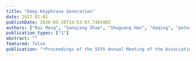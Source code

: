 ```yaml
---
title: "Deep Keyphrase Generation"
date: 2017-01-01
publishDate: 2020-05-20T14:53:07.740190Z
authors: ["Rui Meng", "Sanqiang Zhao", "Shuguang Han", "daqing", "peter", "yu"]
publication_types: ["1"]
abstract: ""
featured: false
publication: "*Proceedings of the 55th Annual Meeting of the Association for Computational Linguistics (Volume 1: Long Papers)*"
---
```



